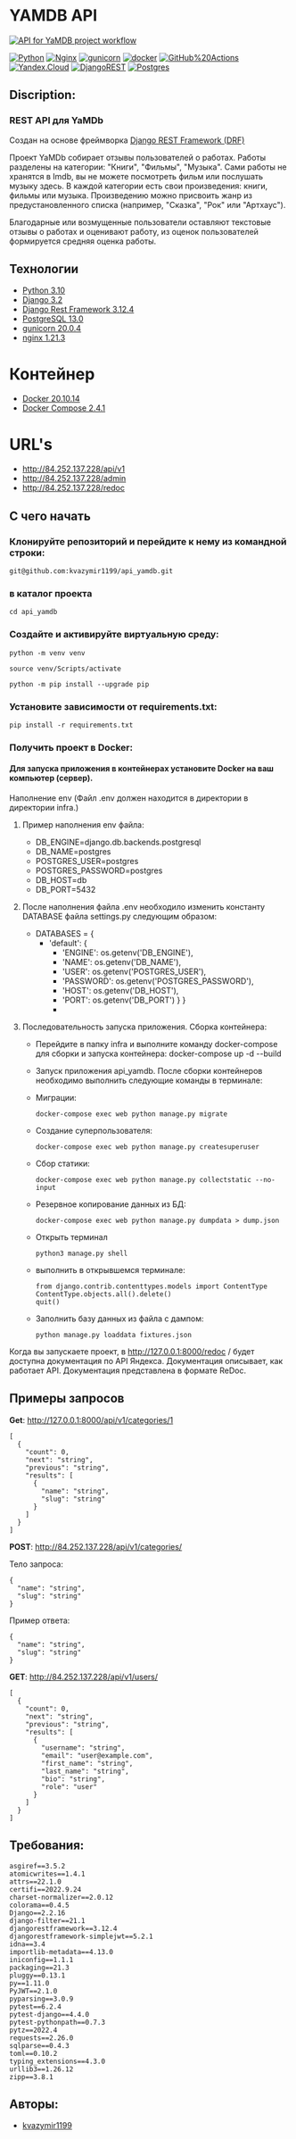 # YAMDB API


[![API for YaMDB project workflow](https://github.com/bondarval/yamdb_final/actions/workflows/yamdb_workflow.yml/badge.svg?branch=main)](https://github.com/bondarval/yamdb_final/actions/workflows/yamdb_workflow.yml)

[![Python](https://img.shields.io/badge/-Python-464646?style=flat-square&logo=Python&)](https://www.python.org/)
[![Nginx](https://img.shields.io/badge/-NGINX-464646?style=flat-square&logo=NGINX)](https://nginx.org/ru/)
[![gunicorn](https://img.shields.io/badge/-gunicorn-464646?style=flat-square&logo=gunicorn)](https://gunicorn.org/)
[![docker](https://img.shields.io/badge/-Docker-464646?style=flat-square&logo=docker)](https://www.docker.com/)
[![GitHub%20Actions](https://img.shields.io/badge/-GitHub%20Actions-464646?style=flat-square&logo=GitHub%20actions)](https://github.com/features/actions)
[![Yandex.Cloud](https://img.shields.io/badge/-Yandex.Cloud-464646?style=flat-square&logo=Yandex.Cloud)](https://cloud.yandex.ru/)
[![DjangoREST](https://img.shields.io/badge/DJANGO-REST-ff1709?style=for-the-badge&logo=django&logoColor=white&color=ff1709&labelColor=darkgreen)](https://www.django-rest-framework.org/)
[![Postgres](https://img.shields.io/badge/postgres-%23316192.svg?style=for-the-badge&logo=postgresql&logoColor=white)](https://www.postgresql.org/)

## Discription:

### REST API для YaMDb

Создан на основе
фреймворка [Django REST Framework (DRF)](https://github.com/ilyachch/django-rest-framework-rusdoc)

Проект YaMDb собирает отзывы пользователей о работах. Работы разделены на категории: "Книги", "Фильмы", "Музыка".
Сами работы не хранятся в Imdb, вы не можете посмотреть фильм или послушать музыку здесь.
В каждой категории есть свои произведения: книги, фильмы или музыка.
Произведению можно присвоить жанр из предустановленного списка (например, "Сказка", "Рок" или "Артхаус").

Благодарные или возмущенные пользователи оставляют текстовые отзывы о работах и оценивают работу,
из оценок пользователей формируется средняя оценка работы.

## Технологии

- [Python 3.10](https://www.python.org/downloads/release/python-388/)
- [Django 3.2](https://www.djangoproject.com/download/)
- [Django Rest Framework 3.12.4](https://www.django-rest-framework.org/)
- [PostgreSQL 13.0](https://www.postgresql.org/download/)
- [gunicorn 20.0.4](https://pypi.org/project/gunicorn/)
- [nginx 1.21.3](https://nginx.org/ru/download.html)

# Контейнер

- [Docker 20.10.14](https://www.docker.com/)
- [Docker Compose 2.4.1](https://docs.docker.com/compose/)

# URL's

- http://84.252.137.228/api/v1
- http://84.252.137.228/admin
- http://84.252.137.228/redoc

## С чего начать

### Клонируйте репозиторий и перейдите к нему из командной строки:

```
git@github.com:kvazymir1199/api_yamdb.git
```

### в каталог проекта

```
cd api_yamdb
```

### Создайте и активируйте виртуальную среду:

```
python -m venv venv
```

```
source venv/Scripts/activate
```

```
python -m pip install --upgrade pip
```

### Установите зависимости от requirements.txt:

```
pip install -r requirements.txt
```

### Получить проект в Docker:

#### Для запуска приложения в контейнерах установите Docker на ваш компьютер (сервер).

Наполнение env
(Файл .env должен находится в директории в директории infra.)

1) Пример наполнения env файла:
    * DB_ENGINE=django.db.backends.postgresql
    * DB_NAME=postgres
    * POSTGRES_USER=postgres
    * POSTGRES_PASSWORD=postgres
    * DB_HOST=db
    * DB_PORT=5432
2) После наполнения файла .env необходило изменить константу DATABASE файла settings.py
   следующим образом:

    * DATABASES = {
        * 'default': {
            * 'ENGINE': os.getenv('DB_ENGINE'),
            * 'NAME': os.getenv('DB_NAME'),
            * 'USER': os.getenv('POSTGRES_USER'),
            * 'PASSWORD': os.getenv('POSTGRES_PASSWORD'),
            * 'HOST': os.getenv('DB_HOST'),
            * 'PORT': os.getenv('DB_PORT')
              }
              }
            *
3) Последовательность запуска приложения. Сборка контейнера:
    * Перейдите в папку infra и выполните команду docker-compose для сборки и запуска контейнера:
      docker-compose up -d --build
    * Запуск приложения api_yamdb. После сборки контейнеров необходимо выполнить следующие команды в терминале:
    * Миграции:

      ```docker-compose exec web python manage.py migrate```

    * Создание суперпользователя:

      ```docker-compose exec web python manage.py createsuperuser```

    * Сбор статики:

      ```docker-compose exec web python manage.py collectstatic --no-input```

    * Резервное копирование данных из БД:

      ```docker-compose exec web python manage.py dumpdata > dump.json```
    * Открыть терминал

      ```python3 manage.py shell```

    * выполнить в открывшемся терминале:
       ``` 
      from django.contrib.contenttypes.models import ContentType
      ContentType.objects.all().delete()
      quit()
      ```
    * Заполнить базу данных из файла с дампом:
      ```
      python manage.py loaddata fixtures.json
      ```

Когда вы запускаете проект, в http://127.0.0.1:8000/redoc / будет доступна документация по API Яндекса. 
Документация описывает, как работает API. Документация представлена в формате ReDoc.
## Примеры запросов

**Get**: http://127.0.0.1:8000/api/v1/categories/1

``` 
[
  {
    "count": 0,
    "next": "string",
    "previous": "string",
    "results": [
      {
        "name": "string",
        "slug": "string"
      }
    ]
  }
]
```

**POST**: http://84.252.137.228/api/v1/categories/

Тело запроса:

```
{
  "name": "string",
  "slug": "string"
}
```

Пример ответа:

```
{
  "name": "string",
  "slug": "string"
}
```

**GET**: http://84.252.137.228/api/v1/users/

```
[
  {
    "count": 0,
    "next": "string",
    "previous": "string",
    "results": [
      {
        "username": "string",
        "email": "user@example.com",
        "first_name": "string",
        "last_name": "string",
        "bio": "string",
        "role": "user"
      }
    ]
  }
]
```

## Требования:

```
asgiref==3.5.2
atomicwrites==1.4.1
attrs==22.1.0
certifi==2022.9.24
charset-normalizer==2.0.12
colorama==0.4.5
Django==2.2.16
django-filter==21.1
djangorestframework==3.12.4
djangorestframework-simplejwt==5.2.1
idna==3.4
importlib-metadata==4.13.0
iniconfig==1.1.1
packaging==21.3
pluggy==0.13.1
py==1.11.0
PyJWT==2.1.0
pyparsing==3.0.9
pytest==6.2.4
pytest-django==4.4.0
pytest-pythonpath==0.7.3
pytz==2022.4
requests==2.26.0
sqlparse==0.4.3
toml==0.10.2
typing_extensions==4.3.0
urllib3==1.26.12
zipp==3.8.1
```

## Авторы:

* [kvazymir1199](https://github.com/kvazymir1199)
